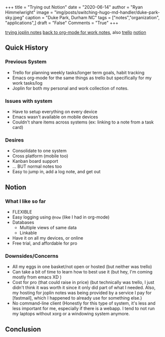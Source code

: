 +++
title   = "Trying out Notion"
date    = "2020-06-14"
author  = "Ryan Himmelwright"
image   = "img/posts/switching-hugo-md-handler/duke-park-sky.jpeg"
caption = "Duke Park, Durham NC"
tags    = ["notes","organization", "applications",]
draft   = "False"
Comments = "True"
+++

[trying joplin notes](/post/switched-to-joplin-notes/) [back to org-mode for
work notes](/post/back-on-org-mode-for-work/), also [trello](https://trello.com)
[notion](https://notion.so)

<!--more-->

## Quick History

### Previous System
- Trello for planning weekly tasks/longer term goals, habit tracking
- Emacs org-mode for the same things as trello but specifically for my work
    tasks/log
- Joplin for both my personal and work collection of notes.

### Issues with system
- Have to setup everything on every device
- Emacs wasn't available on mobile devices
- Couldn't share items across systems (ex: linking to a note from a task card)

### Desires

- Consolidate to one system
- Cross platform (mobile too)
- Kanban board support
- ... BUT normal notes too
- Easy to jump in, add a log note, and get out

## Notion


### What I like so far
- FLEXIBLE
- Easy logging using `@now` (like I had in org-mode)
- Databases
    - Multiple views of same data
    - Linkable
- Have it on all my devices, or online
- Free trial, and affordable for pro

### Downsides/Concerns

- All my eggs in one basket/not open or hosted (but neither was trello)
- Can take a bit of time to learn how to best use it (but hey, I'm coming
    mostly from emacs XD )
- Cost for pro (that could raise in price) (but technically was trello, I just
    didn't think it was worth it since it only did part of what I needed. Also,
    my hosting for joplin notes was being provided by a service I pay for
    [fastmail], which I happened to already use for something else.)
- No command-line client (Honestly for this type of system, it's less and less
    important for me, especially if there is a webapp. I tend to not run my
    laptops without xorg or a windowing system anymore.

## Conclusion
